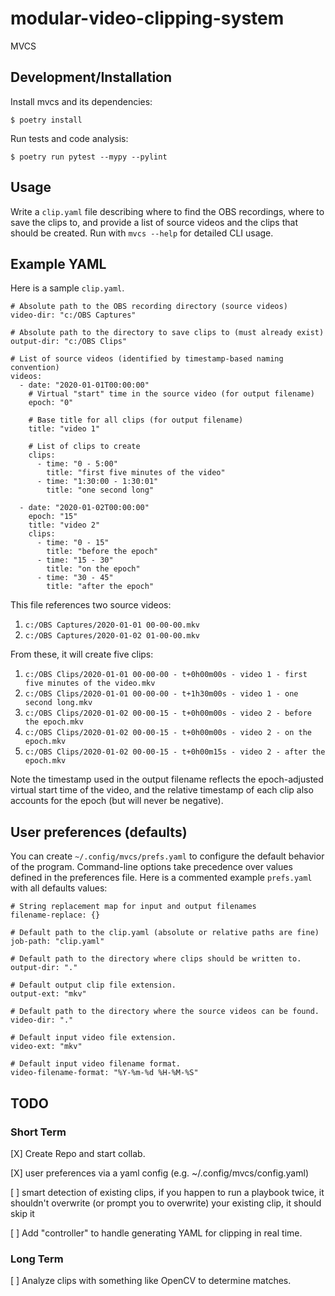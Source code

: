 # modular-video-clipping-system
MVCS

## Development/Installation

Install mvcs and its dependencies:

    $ poetry install

Run tests and code analysis:

    $ poetry run pytest --mypy --pylint

## Usage

Write a `clip.yaml` file describing where to find the OBS recordings, where to
save the clips to, and provide a list of source videos and the clips that
should be created. Run with `mvcs --help` for detailed CLI usage.

## Example YAML

Here is a sample `clip.yaml`.

    # Absolute path to the OBS recording directory (source videos)
    video-dir: "c:/OBS Captures"

    # Absolute path to the directory to save clips to (must already exist)
    output-dir: "c:/OBS Clips"

    # List of source videos (identified by timestamp-based naming convention)
    videos:
      - date: "2020-01-01T00:00:00"
        # Virtual "start" time in the source video (for output filename)
        epoch: "0"

        # Base title for all clips (for output filename)
        title: "video 1"

        # List of clips to create
        clips:
          - time: "0 - 5:00"
            title: "first five minutes of the video"
          - time: "1:30:00 - 1:30:01"
            title: "one second long"

      - date: "2020-01-02T00:00:00"
        epoch: "15"
        title: "video 2"
        clips:
          - time: "0 - 15"
            title: "before the epoch"
          - time: "15 - 30"
            title: "on the epoch"
          - time: "30 - 45"
            title: "after the epoch"

This file references two source videos:

1. `c:/OBS Captures/2020-01-01 00-00-00.mkv`
2. `c:/OBS Captures/2020-01-02 01-00-00.mkv`

From these, it will create five clips:

1. `c:/OBS Clips/2020-01-01 00-00-00 - t+0h00m00s - video 1 - first five minutes of the video.mkv`
2. `c:/OBS Clips/2020-01-01 00-00-00 - t+1h30m00s - video 1 - one second long.mkv`
3. `c:/OBS Clips/2020-01-02 00-00-15 - t+0h00m00s - video 2 - before the epoch.mkv`
4. `c:/OBS Clips/2020-01-02 00-00-15 - t+0h00m00s - video 2 - on the epoch.mkv`
5. `c:/OBS Clips/2020-01-02 00-00-15 - t+0h00m15s - video 2 - after the epoch.mkv`

Note the timestamp used in the output filename reflects the epoch-adjusted
virtual start time of the video, and the relative timestamp of each clip also
accounts for the epoch (but will never be negative).

## User preferences (defaults)

You can create `~/.config/mvcs/prefs.yaml` to configure the default behavior of
the program. Command-line options take precedence over values defined in the
preferences file. Here is a commented example `prefs.yaml` with all defaults
values:

    # String replacement map for input and output filenames
    filename-replace: {}

    # Default path to the clip.yaml (absolute or relative paths are fine)
    job-path: "clip.yaml"

    # Default path to the directory where clips should be written to.
    output-dir: "."

    # Default output clip file extension.
    output-ext: "mkv"

    # Default path to the directory where the source videos can be found.
    video-dir: "."

    # Default input video file extension.
    video-ext: "mkv"

    # Default input video filename format.
    video-filename-format: "%Y-%m-%d %H-%M-%S"

## TODO
### Short Term
[X] Create Repo and start collab.

[X] user preferences via a yaml config (e.g. ~/.config/mvcs/config.yaml)

[ ] smart detection of existing clips, if you happen to run a playbook twice, it shouldn't overwrite (or prompt you to overwrite) your existing clip, it should skip it

[ ] Add "controller" to handle generating YAML for clipping in real time.

### Long Term
[ ] Analyze clips with something like OpenCV to determine matches.
